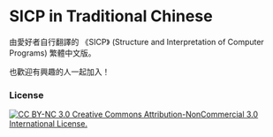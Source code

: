 # SICP in Traditional Chinese
由愛好者自行翻譯的 《SICP》 (Structure and Interpretation of Computer Programs) 繁體中文版。

也歡迎有興趣的人一起加入！

### License ###
[![CC BY-NC 3.0](http://i.creativecommons.org/l/by-nc/3.0/88x31.png) Creative Commons Attribution-NonCommercial 3.0 International License.](http://creativecommons.org/licenses/by-nc/3.0)

